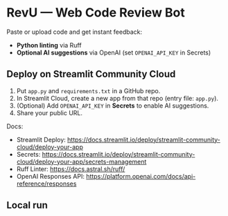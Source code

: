 # RevU — Web Code Review Bot

Paste or upload code and get instant feedback:
- **Python linting** via Ruff
- **Optional AI suggestions** via OpenAI (set `OPENAI_API_KEY` in Secrets)

## Deploy on Streamlit Community Cloud
1) Put `app.py` and `requirements.txt` in a GitHub repo.
2) In Streamlit Cloud, create a new app from that repo (entry file: `app.py`).
3) (Optional) Add `OPENAI_API_KEY` in **Secrets** to enable AI suggestions.
4) Share your public URL.

Docs:
- Streamlit Deploy: https://docs.streamlit.io/deploy/streamlit-community-cloud/deploy-your-app  
- Secrets: https://docs.streamlit.io/deploy/streamlit-community-cloud/deploy-your-app/secrets-management  
- Ruff Linter: https://docs.astral.sh/ruff/  
- OpenAI Responses API: https://platform.openai.com/docs/api-reference/responses

## Local run

